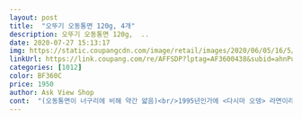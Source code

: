 ```yaml
---
layout: post 
title:  "오뚜기 오동통면 120g, 4개" 
description: 오뚜기 오동통면 120g,  ..
date: 2020-07-27 15:13:17 
img: https://static.coupangcdn.com/image/retail/images/2020/06/05/16/5/afb1bd66-328e-4dd6-b582-e4abf8a07bb5.jpg 
linkUrl: https://link.coupang.com/re/AFFSDP?lptag=AF3600438&subid=ahnPublicAsk&pageKey=1180518745&itemId=2568256659&vendorItemId=70829762456&traceid=V0-113-fffc80421d740105 
categories: [1012] 
color: BF360C 
price: 1950 
author: Ask View Shop 
cont:  "(오동통면이 너구리에 비해 약간 얇음)<br/>1995년인가에 <다시마 오뎅> 라면이라고<br/>2년 전부터는 오동통면 또한 애용해오던 사람입니다.<br/><br/>2천원 오동통면을 처음 먹어보고 나선<br/>50대 울 남편이 어릴적,<br/><br/><br/>게다가 쫄깃쫄깃! 오동통통 농심 너허구리!<br/>완전  초초초간단한  볶음오동통면  만들기  내려놓고갑니다<br/>●●●<br/>《오동통면 2천원》이라는 공격적인 마케팅에<br/>ㆍ일단  팬에다가  기름 조금  두른다음에  파를 살살 볶습니다<br/>가격이 월등히 싸다는 장점이<br/>가까운데여? 이게  머선일인지ㅎ<br/>가성비 면에서 어쩌면 오동통은 너구리보다<br/>가성비를 중시하는 요즘의 세태와<br/>가장  중요한건! 스프의  양인데여<br/>간도  라면슾  특유의  매콤짭잘감칠맛이  나서  먹기에<br/>개인적으로 너구리와 오동통면의 가장 큰 차이는<br/>걍 반만  넣는다고  생각하면  쉽습니다<br/>걍 저는 푹 익혀벌임요.<br/><br/>구녕바구니에  라면을  건져벌입니다<br/>구매가격 1950₩<br/>구매하는데 도움이 되길 바랍니다;;<br/>국물  다 따라버리고  볶은게  더 맛이가  좋으네욤<br/>국물을 우려내고나면 다시마는 빼내야 한다,<br/>그 외에도 스프의 구성요소가 아주 약간은 다릅니다.<br/><br/>꼭 먹어야 한다고 생각합니다.<br/><br/>나이키 운동화가 너무 신고 싶어 엄마를 조르니<br/>나이키가 아니고 나이스 라서 울었다는 일화에서도 알 수 있듯이<br/>내일은  두개  도전해벌임yo.<br/><br/>냉큼  재구매했습니다<br/>너구리 팬으로서 오동통면이라니 아니될 말이라고 생각했습니다.<br/><br/>너구리는 홍합짬뽕베이스 등의 해물 양념이 좀 더 많아<br/>너구리보다 좀더 마일드한 감칠맛을 느낄 수 있다면<br/>너구리와 비교하자면 너구리는 매운 맛이 나는 반면 오동통은 맵다는 느낌보다.<br/> 얼큰한 우동 먹는거 같다는 생각이 듭니다.<br/> 그러나 우동면보단 훨씬 얇습니다.<br/> 이건 개인적인 느낌이니 참고만 하세요 !!!<br/>너구리와 오동통의 차이가<br/>다시마는 콜레스테롤 수치와 혈압을 낮춰주고 장건강에도 좋고<br/>다시마를 내세운 라면도 있었지만 오래 가진 못한걸 보면<br/>다시마를 먹는다는 것이 불편한 소비자도 꽤 있는게 사실입니다<br/>다시마를 안드시는 분들에겐 버려야 할 다시마가 추가되니<br/>다시마를 오래 끓이고나면 맛이 써서 버리는 거다<br/>대신에  국물이  없으니  한개로는  살짝  아쉬운양이랄까<br/>더욱 자주 접하게 되는 라면일 수도 있다는데<br/>동네마트보다  가격이  착해여  쿠팡이☺<br/>등의 말이 있지만 라면은 오래 끓여봐야 45분이고<br/>딱 맞아 떨어져서 뒤늦게 빛을 보는게 아닌가 싶습니다.<br/><br/>뙇 발견했습니다ㅋ 이렇게나  빨리  다시왔다규여?!<br/>라면  자체가  맛있다보니  끓인것보다  저는 또 오히려<br/>라면 속 다시마는 먹는 것이라고 표명하고 있습니다.<br/><br/>라면 속 다시마를 좋아하는 저같은 사람에겐<br/>라면 속 다시마의 원조인 농심의 공식 입장도<br/>라면이야뭐  거의  매일  먹는거고해서  오늘은 쫌 다르게<br/>맛은 물론이고 마지막에 먹는 다시마의 식감이<br/>먹어보려고  국물  쪽 따라버렸습니다<br/>면 삶기는  걍 라면끓일때와  같습니다<br/>면은  그 이상  불어터지지  않았고여<br/>면의 굵기라고 생각합니다.<br/><br/>면이 진짜 오동통 하네요 이름처럼 오동통 합니다 ㅋ 뭐랄까 진따 우동면 같다는 느낌이 드네요.<br/> 너구리보다 면발이 꼬불하고 사롸있네요;;<br/>모든지 원조는 따라갈수 없다는 생각을 했는데 오동통면을 먹고 그런 생각은 없어졌네요.<br/> 이 라면도 충분히 맛있습니다.<br/> 일단 면이 쉽게 불지 않고 먹을때까지 면발이 유지되네요 라면 불면 진짜 먹기 싫잖아요!!!<br/>몸에 나쁠게 없는 다시마인데 이때라도 먹어야죠.<br/><br/>뭔가 이 라면은  복고풍 라면 같고 옛날 생각이 나게 하는 라면이네요.<br/> 라면이 추억을 떠올리게 하네요.<br/> 타임머신이 있다면 그 시절로 가고 싶은 생각이 들었습니다 ㅋ 추억을 생각나게 하는 라면 맛이라 아주 좋습니다!!!<br/>배송일자 2020/06/27 새벽<br/>볶고있는  파기름에  면을  투하하고  기름코팅을  살짝 해주죠<br/>부담1도 없어습니다.<br/><br/>분명 오동통면에 대한 플러스 요소로 작용한 것이 사실입니다.<br/><br/>비록 한정판이긴 하지만 오동통면이 다시마를 2장으로 한 것은<br/>사실 몇 년 전까지만 해도<br/>새로운 라면이 있어서 맛있을거 같아서 구매했습니다.<br/> 가격이 너무 저렴해서 구매한것도 있는데요.<br/> 오뚜기 짜장이 맛있었기 때문에 기대를 하고 라면을 끓였습니다.<br/><br/>솔직한 구매후기입니다.<br/><br/>신랑은 너구리보다 오동통면이 더 괜찮다고 하네요.<br/> 다시마가 진짜 두개 들어 있네요 ㅋ 신랑은 해산물을 좋아해서 파래 다시마 이런거 좋아하는 입이라 다시마 두개 있다고 좋아라 합니다 ㅋㅋ<br/>실제 우동보다는 훨씬 쫄깃한 식감이 우동라면의 매력이죠.<br/><br/>싱겁길래  쿄땩지만큼  더 털어넣었습니다<br/>어릴적 엄마가 한솥에 끓여주던 라면이 생각나네요 그땐 라면을 아무리 먹어도 살이 안 쪘는데 .<br/>.<br/> 쩝.<br/>.<br/> 나한테 있는 이 살들 때문에 당췌 맘 놓고 먹을수가 없습니다!!! 마음 놓고 먹다가 이렇게 살이 디룩디룩 쪘지만요;;<br/>어쨌거나 둘 다 인스턴트 봉지라면인데<br/>엄마가 새 운동화를 사오셨는데 알고보니<br/>없다고 생각하는 자칭 너구리 광팬이지만<br/>오동통면에 대한 생각이 조금씩 바뀌었습니다.<br/><br/>오동통면에는 햄맛베이스와 가다랑어, 북어해장국 양념으로<br/>오동통보다 해물맛이 더 나고 약간은 더 매운 느낌인데<br/>오뚜기의 오동통 라면은 너구리의 짭이라고만 생각했습니다.<br/><br/>오프라인 매장이 예전부터 간간히 진행하던<br/>완성해놓고보니  오동통면  본래의  맛보다  너9리에<br/>완전히  익히건  초큼 덜  익히건  그것은  본인  의지입니다ㅋ<br/>요즘은  파기름도  판매하니깐  그거  사용해도좋쵸<br/>우동면의 맛을 한층 다양하게 하고 업그레이드 해주거든요.<br/><br/>우동면의 원조인 너구리와 맛이 거의 비슷하면서도<br/>우왕굳<br/>유통기한 2020/12/22<br/>이 정도의 작은 차이라면<br/>이번 다시마 2개 오동통 한정판이 별 의미 없으시겠지만<br/>이번에는  볶음오동통입니다!<br/>일단 솔직히 말씀드리자면... <br/><br/>일반 라면보다는 면이 굵어 우동라면이라고 하지만<br/>일반라면에  조금  싫증났다면  한번쯤은  볶아보는것도<br/>재입고의  기약이  없어서  걍 다른라면  뭐없나  기웃거리다가<br/>저 솔직히 오동통 라면이 있는줄 이제 알았습니다.<br/> 맛있으면 그것만 주구장창 먹는 스탈이라 신라면 짜파게티만 먹다가 짜파게티는 오뚜기 짜장으로 갈아탔는데 신라면은 계속 먹고 있었더랬죠!!!<br/>저가 라면이 줄지어 출시되는 경향에<br/>저는  걍 뙇 반을  넣고  맛을보니  제 입에는  아조쬐금<br/>저는 다시마 또한 라면의 맛을 구성하는 원물 구성요소로서<br/>저는 세상에 너구리보다 더 맛있는 라면은<br/>저도 의견을 함께 합니다.<br/><br/>제가 뭐 미식가도 아니고 전체적인 맛은 아주 비슷비슷혀요<br/>좋은것  같네여<br/>주말 아침엔  우동 한사바뤼 오동통면 어떠신지 ㅎ<br/>주문일자 2020/06/26<br/>중국집 짬뽕과 봉지라면의 차이도 아니고<br/>차라리 꼬들한면은 먹어도 탱탱 불어터진  면은 못 먹겠드라구요 면발이 찰랑찰랑 해서 식감이 좋고 얼큰한 우동 먹는 느낌이라 저는 맛있게 먹었습니다.<br/><br/>차피  볶을거긴한데  그 사이  얼마나  불겠어?싶어서<br/>처음에 먹어본 느낌은 너구리와 거의 비슷한 맛이구나 느끼고 두번째 먹을땐 다른 맛이 느껴집니다.<br/> 튀김우동 다들 아시리라 생각합니다.<br/> 매운 튀김우동 먹는거 같고 그런 맛이 납니다.<br/><br/>쿠팡서  구매한  오징어다이스도  조금 넣고  볶았습니다<br/>특히 다시마에 관한 한 여러 논란이 많은데요,<br/>파와  오징어가  만나니  제법  그럴싸한  해물향이  진동을<br/>한두바퀴  돌린다음  라면분말  스프를  넣습니다<br/>한봉지  다 넣으면  엄청  짤것같고<br/>한봉지가 딱 들어가는 박스에 넣어서 파손 없이 배송해주시어  감사하고  잘 먹겠습니다 새벽에 배송이 되서  아침부터 라면을 끓여 먹었네요 ㅋ<br/>" 
---
```

